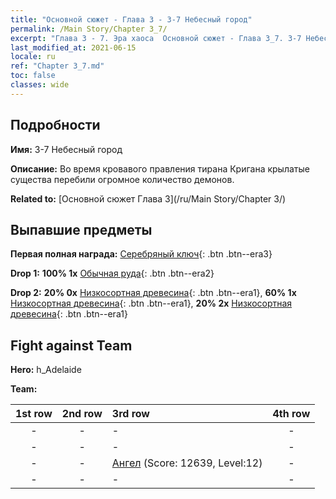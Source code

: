 ```yaml
---
title: "Основной сюжет - Глава 3 - 3-7 Небесный город"
permalink: /Main Story/Chapter 3_7/
excerpt: "Глава 3 - 7. Эра хаоса  Основной сюжет - Глава 3_7. 3-7 Небесный город"
last_modified_at: 2021-06-15
locale: ru
ref: "Chapter 3_7.md"
toc: false
classes: wide
---
```


## Подробности

 **Имя:** 3-7 Небесный город

 **Описание:** Во время кровавого правления тирана Кригана крылатые существа перебили огромное количество демонов.

 **Related to:** [Основной сюжет Глава 3](/ru/Main Story/Chapter 3/)

## Выпавшие предметы

 **Первая полная награда:** [Серебряный ключ](/ItemsRU/con_693/){: .btn .btn--era3}

 **Drop 1:** **100% 1x** [Обычная руда](/ItemsRU/mat_6/){: .btn .btn--era2}

 **Drop 2:** **20% 0x** [Низкосортная древесина](/ItemsRU/mat_1/){: .btn .btn--era1}, **60% 1x** [Низкосортная древесина](/ItemsRU/mat_1/){: .btn .btn--era1}, **20% 2x** [Низкосортная древесина](/ItemsRU/mat_1/){: .btn .btn--era1}


## Fight against Team
 **Hero:** h_Adelaide

 **Team:**


  | 1st row | 2nd row | 3rd row | 4th row |
  |:----:|:----:|:----|:----:|
  | - | - | - | - |
  | - | - | - | - |
  | - | - | [Ангел](/ru/units/Angel/) (Score: 12639, Level:12)  | - |
  | - | - | - | - |


